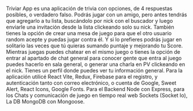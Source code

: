 
Triviar App es una aplicación de trivia con opciones, de 4 respuestas posibles, o verdadero falso. Podrás jugar con un amigo, pero antes tendrás que agregarlo a tu lista, buscándolo por nick con el buscador y luego enviarle una invitación desde la lista clickeando solo su nick. También tienes la opción de crear una mesa de juego para que el otro usuario random acepte y puedas jugar contra él. Y si lo prefieres podrás jugar en solitario las veces que tú quieras sumando puntaje y mejorando tu Score. Mientras juegas puedes chatear en el mismo juego o tienes la opción de entrar al apartado de chat general para conocer gente que entra al juego puedes hacerlo en sala general, o generar una charla en PV clickeando en el nick. Tienes un perfil donde puedes ver tu información general. Para la aplicación utilicé React Vite, Redux, Firebase para el registro, y autenticación tanto con correo electrónico, o cuenta de Google, Sweet Alert, React Icons, Google Fonts. Para el Backend Node con Express, para los Chats y comunicación de juego en tiempo real web Sockets (Socket Io), La DB MongoDB con Mongoose.
